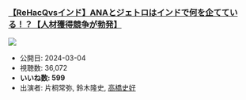 ### [【ReHacQvsインド】ANAとジェトロはインドで何を企てている！？【人材獲得競争が勃発】](https://www.youtube.com/watch?v=BuVEkvDyKHk)
[![](https://img.youtube.com/vi/BuVEkvDyKHk/sddefault.jpg)](https://www.youtube.com/watch?v=BuVEkvDyKHk)
-   公開日: 2024-03-04
-   視聴数: 36,072
-   **いいね数: 599**
-   出演者: 片桐常弥, 鈴木隆史, [高橋史好](/rehacq_fan/people/高橋史好 "wikilink")
